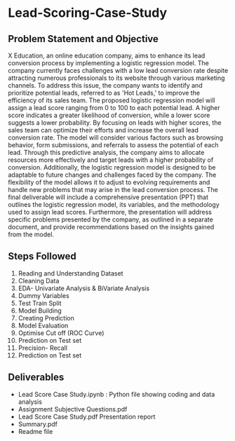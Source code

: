 # Lead-Scoring-Case-Study
## Problem Statement and Objective
X Education, an online education company, aims to enhance its lead conversion process by implementing a logistic regression model. The company currently faces challenges with a low lead conversion rate despite attracting numerous professionals to its website through various marketing channels. To address this issue, the company wants to identify and prioritize potential leads, referred to as 'Hot Leads,' to improve the efficiency of its sales team.
The proposed logistic regression model will assign a lead score ranging from 0 to 100 to each potential lead. A higher score indicates a greater likelihood of conversion, while a lower score suggests a lower probability. By focusing on leads with higher scores, the sales team can optimize their efforts and increase the overall lead conversion rate.
The model will consider various factors such as browsing behavior, form submissions, and referrals to assess the potential of each lead. Through this predictive analysis, the company aims to allocate resources more effectively and target leads with a higher probability of conversion.
Additionally, the logistic regression model is designed to be adaptable to future changes and challenges faced by the company. The flexibility of the model allows it to adjust to evolving requirements and handle new problems that may arise in the lead conversion process.
The final deliverable will include a comprehensive presentation (PPT) that outlines the logistic regression model, its variables, and the methodology used to assign lead scores. Furthermore, the presentation will address specific problems presented by the company, as outlined in a separate document, and provide recommendations based on the insights gained from the model.
## Steps Followed
1. Reading and Understanding Dataset
2. Cleaning Data
3. EDA- Univariate Analysis & BiVariate Analysis
4. Dummy Variables
5. Test Train Split
6. Model Building
7. Creating Prediction
8. Model Evaluation
9. Optimise Cut off (ROC Curve)
10. Prediction on Test set
11. Precision- Recall
12. Prediction on Test set
## Deliverables
- Lead Score Case Study.ipynb : Python file showing coding and data analysis
- Assignment Subjective Questions.pdf 
- Lead Score Case Study.pdf Presentation report
- Summary.pdf 
- Readme file

